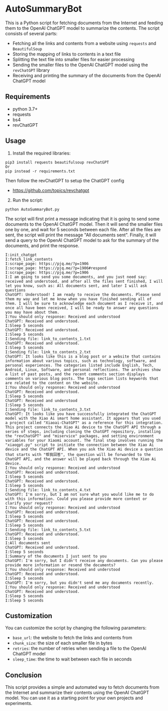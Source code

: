 # AutoSummaryBot

This is a Python script for fetching documents from the Internet and feeding them to the OpenAI ChatGPT model to summarize the contents. The script consists of several parts:

- Fetching all the links and contents from a website using `requests` and `BeautifulSoup`
- Storing the mapping of links to contents in a text file
- Splitting the text file into smaller files for easier processing
- Sending the smaller files to the OpenAI ChatGPT model using the `revChatGPT` library
- Receiving and printing the summary of the documents from the OpenAI ChatGPT model

## Requirements

- python 3.7+
- requests
- bs4
- revChatGPT

## Usage
1. Install the required libraries:
```
pip3 install requests beautifulsoup revChatGPT
Or
pip instead -r requirements.txt
```
Then follow the revChatGPT to setup the ChatGPT config
- https://github.com/topics/revchatgpt

2. Run the script:
```
python AutoSummaryBot.py
```

The script will first print a message indicating that it is going to send some documents to the OpenAI ChatGPT model. Then it will send the smaller files one by one, and wait for 5 seconds between each file. After all the files are sent, the script will print the message "All documents sent". Finally, it will send a query to the OpenAI ChatGPT model to ask for the summary of the documents, and print the response.

```
I:init_chatgpt
I:fetch_link_contents
I:scrape_page: https://pjq.me/?p=1906
I:scrape_page: https://pjq.me/?p=1906#respond
I:scrape_page: https://pjq.me/?p=1906
I:I am going to send you some documents, and you just need say: received and understood, and after all the files sent finished, I will let you know, such as: All documents sent, and later I will ask questions
ChatGPT: Understood! I am ready to receive the documents. Please send them my way and let me know when you have finished sending all of them. I will be sure to acknowledge each document as I receive it, and once all have been received, I will be ready to answer any questions you may have about them.
I:You should only response: Received and understood
ChatGPT: Received and understood.
I:Sleep 5 seconds
ChatGPT: Received and understood.
I:Sleep 5 seconds
I:Sending file: link_to_contents_1.txt
ChatGPT: Received and understood.
I:Sleep 5 seconds
I:Sending file: link_to_contents_2.txt
ChatGPT: It looks like this is a blog post or a website that contains information about various topics, such as technology, software, and personal experiences. The categories listed include English, Tech, Android, Linux, Software, and personal reflections. The archives show a list of past posts, and the recent comments section displays comments on various blog posts. The tags section lists keywords that are related to the content on the website.
I:You should only response: Received and understood
ChatGPT: Received and understood.
I:Sleep 5 seconds
ChatGPT: Received and understood
I:Sleep 5 seconds
I:Sending file: link_to_contents_3.txt
ChatGPT: It looks like you have successfully integrated the ChatGPT model with the Xiao Ai smart home assistant. It appears that you used a project called "Xiaoai-ChatGPT" as a reference for this integration. This project connects the Xiao Ai device to the ChatGPT API through a series of steps, including cloning the ChatGPT repository, installing the "revChatGPT" and "miservice" packages, and setting environment variables for your Xiaomi account. The final step involves running the "xiaogpt.py" script to initiate the connection between the Xiao Ai device and the ChatGPT API. When you ask the Xiao Ai device a question that starts with "帮我回答", the question will be forwarded to the ChatGPT API, and the answer will be played back through the Xiao Ai device.
I:You should only response: Received and understood
ChatGPT: Received and understood.
I:Sleep 5 seconds
ChatGPT: Received and understood.
I:Sleep 5 seconds
I:Sending file: link_to_contents_4.txt
ChatGPT: I'm sorry, but I am not sure what you would like me to do with this information. Could you please provide more context or clarify your request?
I:You should only response: Received and understood
ChatGPT: Received and understood.
I:Sleep 5 seconds
ChatGPT: Received and understood.
I:Sleep 5 seconds
I:Sending file: link_to_contents_5.txt
ChatGPT: Received and understood.
I:Sleep 5 seconds
I:All documents sent
ChatGPT: Received and understood.
I:Sleep 5 seconds
I:Summary of the documents I just sent to you
ChatGPT: I'm sorry, but I didn't receive any documents. Can you please provide more information or resend the documents?
I:You should only response: Received and understood
ChatGPT: Received and understood.
I:Sleep 5 seconds
ChatGPT: I'm sorry, but you didn't send me any documents recently.
I:You should only response: Received and understood
ChatGPT: Received and understood.
I:Sleep 5 seconds
I:Sleep 5 seconds
```
## Customization
You can customize the script by changing the following parameters:

- `base_url`: the website to fetch the links and contents from
- `chunk_size`: the size of each smaller file in bytes
- `retries`: the number of retries when sending a file to the OpenAI ChatGPT model
- `sleep_time`: the time to wait between each file in seconds

## Conclusion

This script provides a simple and automated way to fetch documents from the Internet and summarize their contents using the OpenAI ChatGPT model. You can use it as a starting point for your own projects and experiments.



